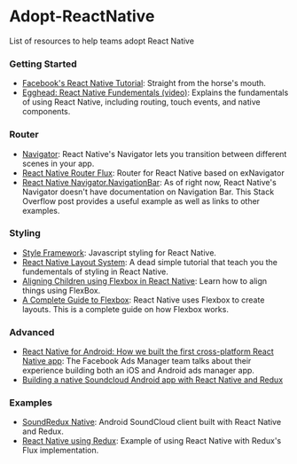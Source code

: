 # Adopt-ReactNative
List of resources to help teams adopt React Native

### Getting Started
- [Facebook's React Native Tutorial](https://facebook.github.io/react-native/docs/tutorial.html): Straight from the horse's mouth.
- [Egghead: React Native Fundementals (video)](https://egghead.io/series/react-native-fundamentals): Explains the fundamentals of using React Native, including routing, touch events, and native components.

### Router
- [Navigator](https://facebook.github.io/react-native/docs/navigator.html): React Native's Navigator lets you transition between different scenes in your app.  
- [React Native Router Flux](https://github.com/aksonov/react-native-router-flux): Router for React Native based on exNavigator
- [React Native Navigator.NavigationBar](http://stackoverflow.com/questions/33680794/react-native-navigator-navigationbar-where-are-the-docs): As of right now, React Native's Navigator doesn't have documentation on Navigation Bar. This Stack Overflow post provides a useful example as well as links to other examples. 

### Styling
- [Style Framework](https://facebook.github.io/react-native/docs/style.html): Javascript styling for React Native.
- [React Native Layout System](http://moduscreate.com/react-native-layout-system/): A dead simple tutorial that teach you the fundementals of styling in React Native.
- [Aligning Children using Flexbox in React Native](http://moduscreate.com/react-native-layout-system/): Learn how to align things using FlexBox.
- [A Complete Guide to Flexbox](https://css-tricks.com/snippets/css/a-guide-to-flexbox/): React Native uses Flexbox to create layouts. This is a complete guide on how Flexbox works. 

### Advanced
- [React Native for Android: How we built the first cross-platform React Native app](https://code.facebook.com/posts/1189117404435352/react-native-for-android-how-we-built-the-first-cross-platform-react-native-app/?__mref=message_bubble): The Facebook Ads Manager team talks about their experience building both an iOS and Android ads manager app. 
- [Building a native Soundcloud Android app with React Native and Redux](https://wiredcraft.com/blog/native-soundcloud-android-app/)

### Examples
- [SoundRedux Native](https://github.com/fraserxu/soundredux-native): Android SoundCloud client built with React Native and Redux.
- [React Native using Redux](https://github.com/alinz/example-react-native-redux):  Example of using React Native with Redux's Flux implementation.
